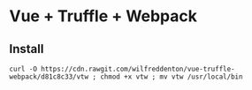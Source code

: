 # Vue + Truffle + Webpack

## Install

```
curl -O https://cdn.rawgit.com/wilfreddenton/vue-truffle-webpack/d81c8c33/vtw ; chmod +x vtw ; mv vtw /usr/local/bin
```
